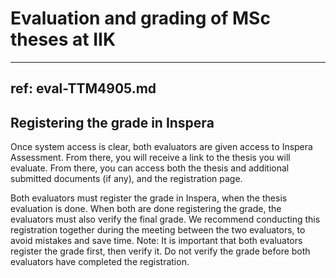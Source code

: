 # Evaluation and grading of MSc theses at IIK



---
ref: eval-TTM4905.md
---


## Registering the grade in Inspera

Once system access is clear, both evaluators are given access to Inspera Assessment. From there, you will receive a link to the thesis you will evaluate. From there, you can access both the thesis and additional submitted documents (if any), and the registration page. 

Both evaluators must register the grade in Inspera, when the thesis evaluation is done. When both are done registering the grade, the evaluators must also verify the final grade. We recommend conducting this registration together during the meeting between the two evaluators, to avoid mistakes and save time. Note: It is important that both evaluators register the grade first, then verify it. Do not verify the grade before both evaluators have completed the registration. 
